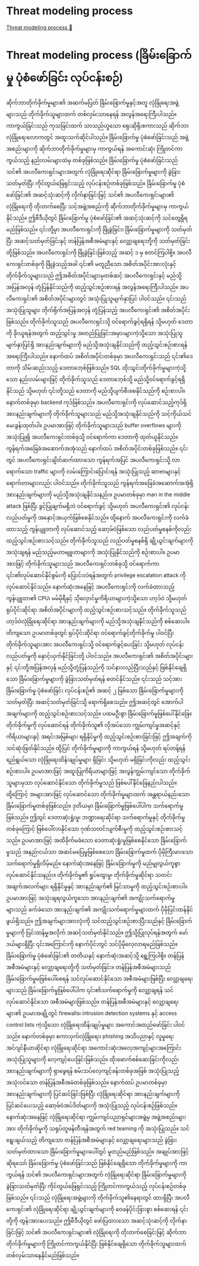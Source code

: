 # Threat modeling process

[Threat modeling process 🔗](https://www.coursera.org/learn/advanced-cybersecurity-concepts-and-capstone-project/lecture/odLtk/threat-modeling-process)

# Threat modeling process (ခြိမ်းခြောက်မှု ပုံစံဖော်ခြင်း လုပ်ငန်းစဉ်)

ဆိုက်ဘာတိုက်ခိုက်မှုများ၏ အဆက်မပြတ် ခြိမ်းခြောက်မှုနှင့်အတူ လုံခြုံရေးအဖွဲ့များသည် တိုက်ခိုက်သူများထက် တစ်လှမ်းသာနေရန် အလွန်အရေးကြီးပါသည်။ ကာကွယ်ခြင်းသည် ကုသခြင်းထက် သာသည်ဟူသော ရှေးဆိုရိုးစကားသည် ဆိုက်ဘာလုံခြုံရေးလောကတွင် အထူးသက်ဆိုင်ပါသည်။ ခြိမ်းခြောက်မှု ပုံစံဖော်ခြင်းသည် အဖွဲ့အစည်းများကို ဆိုက်ဘာတိုက်ခိုက်မှုများမှ ကာကွယ်ရန် အကောင်းဆုံး ကြိုတင်ကာကွယ်သည့် နည်းလမ်းများထဲမှ တစ်ခုဖြစ်သည်။ ခြိမ်းခြောက်မှု ပုံစံဖော်ခြင်းသည် သင်၏ အပလီကေးရှင်းများအတွက် လုံခြုံရေးဆိုင်ရာ ခြိမ်းခြောက်မှုများကို ခွဲခြားသတ်မှတ်ပြီး ကိုင်တွယ်ဖြေရှင်းသည့် လုပ်ငန်းစဉ်တစ်ခုဖြစ်သည်။ ခြိမ်းခြောက်မှု ပုံစံဖော်ခြင်း၏ အဆင့်သုံးဆင့်ကို လိုက်နာခြင်းဖြင့် သင်၏ အပလီကေးရှင်းများ၏ လုံခြုံရေးကို တိုးတက်စေပြီး သင့်အဖွဲ့အစည်းကို ဆိုက်ဘာတိုက်ခိုက်မှုများမှ ကာကွယ်နိုင်သည်။ ဤဗီဒီယိုတွင် ခြိမ်းခြောက်မှု ပုံစံဖော်ခြင်း၏ အဆင့်သုံးဆင့်ကို သင်တွေ့ရှိရမည်ဖြစ်သည်။ ၎င်းတို့မှာ အပလီကေးရှင်းကို ဖြိုခွဲခြင်း၊ ခြိမ်းခြောက်မှုများကို သတ်မှတ်ပြီး အဆင့်သတ်မှတ်ခြင်းနှင့် တန်ပြန်အစီအမံများနှင့် လျှော့ချရေးတို့ကို သတ်မှတ်ခြင်းတို့ဖြစ်သည်။ အပလီကေးရှင်းကို ဖြိုခွဲခြင်းဖြစ်သည့် အဆင့် ၁ မှ စတင်ကြပါစို့။ အပလီကေးရှင်းတစ်ခုကို ဖြိုခွဲသည့်အခါ ၎င်း၏ မတူညီသော အစိတ်အပိုင်းအားလုံးနှင့် တိုက်ခိုက်သူများသည် ဤအစိတ်အပိုင်းများမှတစ်ဆင့် အပလီကေးရှင်းနှင့် မည်သို့အပြန်အလှန် တုံ့ပြန်နိုင်သည်ကို ထည့်သွင်းစဉ်းစားရန် အလွန်အရေးကြီးပါသည်။ အပလီကေးရှင်း၏ အစိတ်အပိုင်းများတွင် အသုံးပြုသူမျက်နှာပြင် ပါဝင်သည်။ ၎င်းသည် အသုံးပြုသူများ တိုက်ရိုက်အပြန်အလှန် တုံ့ပြန်သည့် အပလီကေးရှင်း၏ အစိတ်အပိုင်းဖြစ်သည်။ တိုက်ခိုက်သူသည် အပလီကေးရှင်းသို့ ဝင်ရောက်ခွင့်ရရှိရန် သို့မဟုတ် ဒေတာကို ခိုးယူရန်အတွက် ထည့်သွင်းမှု အတည်ပြုခြင်းအမှားများကဲ့သို့သော အသုံးပြုသူမျက်နှာပြင်ရှိ အားနည်းချက်များကို မည်သို့အသုံးချနိုင်သည်ကို ထည့်သွင်းစဉ်းစားရန် အရေးကြီးပါသည်။ နောက်ထပ် အစိတ်အပိုင်းတစ်ခုမှာ အပလီကေးရှင်းသည် ၎င်း၏ဒေတာကို သိမ်းဆည်းသည့် ဒေတာဘေ့စ်ဖြစ်သည်။ SQL ထိုးသွင်းတိုက်ခိုက်မှုများကဲ့သို့သော နည်းလမ်းများဖြင့် တိုက်ခိုက်သူသည် ဒေတာဘေ့စ်သို့ မည်သို့ဝင်ရောက်ခွင့်ရရှိနိုင်သည် သို့မဟုတ် ၎င်းတို့သည် ဒေတာကို မည်သို့ပျက်စီးစေနိုင်သည်ကို စဉ်းစားပါ။ နောက်တစ်ခုမှာ backend ကုဒ်ဖြစ်သည်။ အပလီကေးရှင်းကို လုပ်ဆောင်သည့်ကုဒ်ရှိ အားနည်းချက်များကို တိုက်ခိုက်သူများသည် မည်သို့အသုံးချနိုင်သည်ကို သင့်ကိုယ်သင် မေးခွန်းထုတ်ပါ။ ဥပမာအားဖြင့် တိုက်ခိုက်သူများသည် buffer overflows များကို အသုံးပြု၍ အပလီကေးရှင်းတစ်ခုသို့ ဝင်ရောက်ကာ ဒေတာကို ထုတ်ယူနိုင်သည်။ ကွန်ရက်အခြေခံအဆောက်အအုံသည် နောက်ထပ် အစိတ်အပိုင်းတစ်ခုဖြစ်သည်။ ၎င်းတွင် အပလီကေးရှင်းချိတ်ဆက်ထားသော ကွန်ရက်အပြင် အပလီကေးရှင်းသို့ လာရောက်သော traffic များကို လမ်းကြောင်းပြောင်းရန် အသုံးပြုသည့် ဆာဗာများနှင့် ရောက်တာများလည်း ပါဝင်သည်။ တိုက်ခိုက်သူသည် ကွန်ရက်အခြေခံအဆောက်အအုံရှိ အားနည်းချက်များကို မည်သို့အသုံးချနိုင်သနည်း။ ဥပမာတစ်ခုမှာ man in the middle attack ဖြစ်ပြီး ခွင့်ပြုချက်မရှိဘဲ ဝင်ရောက်ခွင့် သို့မဟုတ် အပလီကေးရှင်း၏ လုပ်ငန်းလည်ပတ်မှုကို အနှောင့်အယှက်ဖြစ်စေနိုင်သည်။ ထို့နောက် အပလီကေးရှင်းကို လက်ခံထားသည့် ကွန်ပျူတာကို လုပ်ဆောင်သည့် ဆော့ဖ်ဝဲဖြစ်သော လည်ပတ်မှုစနစ်ကိုလည်း ထည့်သွင်းစဉ်းစားသင့်သည်။ တိုက်ခိုက်သူသည် လည်ပတ်မှုစနစ်ရှိ ချို့ယွင်းချက်များကို အသုံးချရန် မည်သည့်မဟာဗျူဟာများကို အသုံးပြုနိုင်သည်ကို စဉ်းစားပါ။ ဥပမာအားဖြင့် တိုက်ခိုက်သူများသည် အပလီကေးရှင်းတစ်ခုသို့ ဝင်ရောက်ကာ ၎င်း၏လုပ်ဆောင်နိုင်စွမ်းကို ပြောင်းလဲရန်အတွက် privilege escalation attack ကို လုပ်ဆောင်နိုင်သည်။ နောက်ဆုံးအနေဖြင့် အပလီကေးရှင်းကို လက်ခံထားသည့် ကွန်ပျူတာ၏ CPU၊ မမ်မိုရီနှင့် သိုလှောင်မှုကိရိယာများကဲ့သို့သော ဟာ့ဒ်ဝဲ သို့မဟုတ် ရုပ်ပိုင်းဆိုင်ရာ အစိတ်အပိုင်းများကို ထည့်သွင်းစဉ်းစားသင့်သည်။ တိုက်ခိုက်သူသည် ဟာ့ဒ်ဝဲလုံခြုံရေးဆိုင်ရာ အားနည်းချက်များကို မည်သို့အသုံးချနိုင်သည်ကို စစ်ဆေးပါ။ တိကျသော ဥပမာတစ်ခုတွင် ရုပ်ပိုင်းဆိုင်ရာ ဝင်ရောက်ခွင့်တိုက်ခိုက်မှု ပါဝင်ပြီး တိုက်ခိုက်သူများအား အပလီကေးရှင်းသို့ ဝင်ရောက်ခွင့်ပေးခြင်း သို့မဟုတ် လုပ်ငန်းလည်ပတ်မှုကို နှောင့်ယှက်နိုင်ခြင်းတို့ ပါဝင်သည်။ အပလီကေးရှင်း၏ အစိတ်အပိုင်းများနှင့် ၎င်းတို့အပြန်အလှန် မည်သို့တုံ့ပြန်သည်ကို သင်နားလည်ပြီးသည်နှင့် ဖြစ်နိုင်ချေရှိသော ခြိမ်းခြောက်မှုများကို ခွဲခြားသတ်မှတ်ရန် စတင်နိုင်သည်။ ၎င်းသည် သင့်အား ခြိမ်းခြောက်မှု ပုံစံဖော်ခြင်း လုပ်ငန်းစဉ်၏ အဆင့် ၂ ဖြစ်သော ခြိမ်းခြောက်မှုများကို သတ်မှတ်ပြီး အဆင့်သတ်မှတ်ခြင်းသို့ ရောက်ရှိစေသည်။ ဤအဆင့်တွင် အောက်ပါအချက်များကို ထည့်သွင်းစဉ်းစားသင့်သည်။ ပထမဦးစွာ ခြိမ်းခြောက်မှုဖြစ်ပေါ်နိုင်ခြေ။ တိုက်ခိုက်မှုကို လုပ်ဆောင်ရန် တိုက်ခိုက်သူ၏ လိုအပ်သော ကျွမ်းကျင်မှုအဆင့်နှင့် ကိရိယာများနှင့် အရင်းအမြစ်များ ရရှိနိုင်မှုကို ထည့်သွင်းစဉ်းစားခြင်းဖြင့် ဤအချက်ကို သင်ဆုံးဖြတ်နိုင်သည်။ ထို့ပြင် တိုက်ခိုက်မှုများကို ကာကွယ်ရန် သို့မဟုတ် ရပ်တန့်ရန် ရည်ရွယ်သော လုံခြုံရေးထိန်းချုပ်မှုများ ရှိခြင်း သို့မဟုတ် မရှိခြင်းကိုလည်း ထည့်သွင်းစဉ်းစားပါ။ ဥပမာအားဖြင့် အထူးပြုကိရိယာများဖြင့် အလွန်ကျွမ်းကျင်သော တိုက်ခိုက်သူများမှသာ လုပ်ဆောင်နိုင်သော တိုက်ခိုက်မှုသည် ဖြစ်ပေါ်နိုင်ခြေနည်းပါသည်။ ထို့ကြောင့် အများအားဖြင့် လုပ်ဆောင်သော တိုက်ခိုက်မှုများထက် အန္တရာယ်နည်းသော ခြိမ်းခြောက်မှုတစ်ခုဖြစ်သည်။ ဒုတိယမှာ ခြိမ်းခြောက်မှုဖြစ်ပေါ်ပါက သက်ရောက်မှုဖြစ်သည်။ ဤတွင် ဒေတာဆုံးရှုံးမှု၊ ဘဏ္ဍာရေးဆိုင်ရာ သက်ရောက်မှုနှင့် တိုက်ခိုက်မှုတစ်ခုကြောင့် ဖြစ်ပေါ်လာနိုင်သော ဂုဏ်သတင်းပျက်စီးမှုကို ထည့်သွင်းစဉ်းစားသင့်သည်။ ဥပမာအားဖြင့် အထိခိုက်မခံသော ဒေတာဆုံးရှုံးမှုဖြစ်စေနိုင်သော ခြိမ်းခြောက်မှုသည် အနည်းငယ်သာ အဆင်မပြေမှုဖြစ်စေသော ခြိမ်းခြောက်မှုထက် ပိုမိုကြီးမားသော သက်ရောက်မှုရှိလိမ့်မည်။ နောက်ဆုံးအနေဖြင့် ခြိမ်းခြောက်မှုကို မည်မျှလွယ်ကူစွာ လုပ်ဆောင်နိုင်သနည်း။ တိုက်ခိုက်မှု၏ ရှုပ်ထွေးမှု၊ တိုက်ခိုက်မှုဆိုင်ရာ သတင်းအချက်အလက်များ ရရှိနိုင်မှုနှင့် အားနည်းချက်၏ မြင်သာမှုကို ထည့်သွင်းစဉ်းစားပါ။ ဥပမာအားဖြင့် အသုံးချရလွယ်ကူသော အားနည်းချက်၏ အကျိုးသက်ရောက်မှုများသည် ခက်ခဲသော အားနည်းချက်၏ အကျိုးသက်ရောက်မှုများထက် ပိုမိုပြင်းထန်နိုင်ဖွယ်ရှိသည်။ ဤအချက်များအားလုံးကို သင်ထည့်သွင်းစဉ်းစားပြီးသည်နှင့် ခြိမ်းခြောက်မှုများကို ပြင်းထန်မှုအလိုက် အဆင့်သတ်မှတ်နိုင်သည်။ ဤသို့ပြုလုပ်ရန်အတွက် မော်ဒယ်များရှိပြီး ၎င်းအကြောင်းကို နောက်ပိုင်းတွင် သင်ပိုမိုလေ့လာရမည်ဖြစ်သည်။ ခြိမ်းခြောက်မှု ပုံစံဖော်ခြင်း၏ တတိယနှင့် နောက်ဆုံးအဆင့်သို့ ရွှေ့ကြပါစို့။ တန်ပြန်အစီအမံများနှင့် လျှော့ချရေးတို့ကို သတ်မှတ်ခြင်း။ တန်ပြန်အစီအမံများသည် ခြိမ်းခြောက်မှုမဖြစ်ပေါ်စေရန် သင်လုပ်ဆောင်နိုင်သော အစီအမံများဖြစ်ပြီး လျှော့ချရေးများသည် ခြိမ်းခြောက်မှုဖြစ်ပေါ်ပါက ၎င်း၏သက်ရောက်မှုကို လျှော့ချရန် သင်လုပ်ဆောင်နိုင်သော အစီအမံများဖြစ်သည်။ တန်ပြန်အစီအမံများနှင့် လျှော့ချရေးများ၏ ဥပမာအချို့တွင် firewalls၊ intrusion detection systems နှင့် access control lists ကဲ့သို့သော လုံခြုံရေးထိန်းချုပ်မှုများ အကောင်အထည်ဖော်ခြင်း ပါဝင်သည်။ နောက်တစ်ခုမှာ စကားဝှက်လုံခြုံရေး၊ phishing အသိပညာနှင့် လူမှုရေးအင်ဂျင်နီယာဆိုင်ရာ လုံခြုံရေးဆိုင်ရာ အကောင်းဆုံးအလေ့အကျင့်များအကြောင်း အသုံးပြုသူများကို လေ့ကျင့်ပေးခြင်းဖြစ်သည်။ ထိုးဖောက်စစ်ဆေးခြင်းကိုလည်း အားနည်းချက်များကို ရှာဖွေရန် စမ်းသပ်လေ့ကျင့်ခန်းတစ်ခုအဖြစ် အသုံးပြုသည့် အသုံးဝင်သော တန်ပြန်အစီအမံတစ်ခုဖြစ်သည်။ နောက်ထပ် ဥပမာတစ်ခုမှာ အားနည်းချက်များကို ပြင်ဆင်ခြင်းဖြစ်ပြီး လုံခြုံရေးဆိုင်ရာ အားနည်းချက်များကို ပြင်ဆင်ပေးသည့် ဆော့ဖ်ဝဲအပ်ဒိတ်များကို အသုံးပြုသည့် လုပ်ငန်းစဉ်ဖြစ်သည်။ နောက်ဆုံးအနေဖြင့် လုံခြုံရေးဆိုင်ရာ ကျွမ်းကျင်ပညာရှင်များအဖွဲ့မှ အဖွဲ့အစည်းများအား တိုက်ခိုက်မှုကို သရုပ်တူဖန်တီးရန်အတွက် red teaming ကို အသုံးပြုသည်။ သင်ရွေးချယ်သည့် တိကျသော တန်ပြန်အစီအမံများနှင့် လျှော့ချရေးများသည် ခွဲခြားသတ်မှတ်ထားသော ခြိမ်းခြောက်မှုများပေါ်တွင် မူတည်မည်ဖြစ်သည်။ အချုပ်အားဖြင့်ဆိုရသော် ခြိမ်းခြောက်မှု ပုံစံဖော်ခြင်းသည် ဖြစ်နိုင်ချေရှိသော တိုက်ခိုက်မှုများကို ကာကွယ်ရန် သင်၏ အပလီကေးရှင်းများအတွက် လုံခြုံရေးဆိုင်ရာ ခြိမ်းခြောက်မှုများကို ခွဲခြားသတ်မှတ်ပြီး ကိုင်တွယ်ဖြေရှင်းသည့် ကြိုတင်ကာကွယ်သည့် လုပ်ငန်းစဉ်တစ်ခုဖြစ်သည်။ ၎င်းသည် လုံခြုံရေးအဖွဲ့များကို တိုက်ခိုက်သူ၏နေရာတွင် ထားရှိပြီး အပလီကေးရှင်း၏ လုံခြုံရေးဆိုင်ရာ ချို့ယွင်းချက်များကို ဝေဖန်ပိုင်းခြားစွာ စစ်ဆေးရန် ၎င်းတို့ကို တွန်းအားပေးသည်။ ဤဗီဒီယိုတွင် ဖော်ပြထားသော အဆင့်သုံးဆင့်ကို လိုက်နာခြင်းဖြင့် သင်၏ အပလီကေးရှင်းများ၏ လုံခြုံရေးကို တိုးတက်စေခြင်းဖြင့် ဆိုက်ဘာတိုက်ခိုက်မှုများကို ကြိုတင်ကာကွယ်နိုင်ပြီး ဖြစ်နိုင်ချေရှိသော တိုက်ခိုက်သူများထက် တစ်လှမ်းသာနေနိုင်မည်ဖြစ်သည်။
